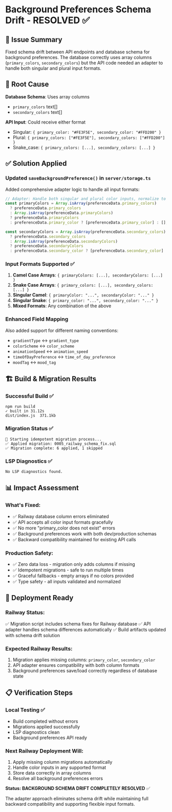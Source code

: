 # Background Preferences Schema Drift - RESOLVED ✅

## 🎯 Issue Summary
Fixed schema drift between API endpoints and database schema for background preferences. The database correctly uses array columns (`primary_colors`, `secondary_colors`) but the API code needed an adapter to handle both singular and plural input formats.

## 🔧 Root Cause
**Database Schema**: Uses array columns
- `primary_colors` text[]
- `secondary_colors` text[]

**API Input**: Could receive either format
- Singular: `{ primary_color: "#FE3F5E", secondary_color: "#FFD200" }`
- Plural: `{ primary_colors: ["#FE3F5E"], secondary_colors: ["#FFD200"] }`
- Snake_case: `{ primary_colors: [...], secondary_colors: [...] }`

## ✅ Solution Applied

### Updated `saveBackgroundPreference()` in `server/storage.ts`
Added comprehensive adapter logic to handle all input formats:

```typescript
// Adapter: Handle both singular and plural color inputs, normalize to arrays
const primaryColors = Array.isArray(preferenceData.primary_colors)
  ? preferenceData.primary_colors
  : Array.isArray(preferenceData.primaryColors)
  ? preferenceData.primaryColors
  : preferenceData.primary_color ? [preferenceData.primary_color] : [];

const secondaryColors = Array.isArray(preferenceData.secondary_colors)
  ? preferenceData.secondary_colors
  : Array.isArray(preferenceData.secondaryColors)
  ? preferenceData.secondaryColors
  : preferenceData.secondary_color ? [preferenceData.secondary_color] : [];
```

### Input Formats Supported ✅
1. **Camel Case Arrays**: `{ primaryColors: [...], secondaryColors: [...] }`
2. **Snake Case Arrays**: `{ primary_colors: [...], secondary_colors: [...] }`
3. **Singular Camel**: `{ primaryColor: "...", secondaryColor: "..." }`
4. **Singular Snake**: `{ primary_color: "...", secondary_color: "..." }`
5. **Mixed Formats**: Any combination of the above

### Enhanced Field Mapping
Also added support for different naming conventions:
- `gradientType` ↔ `gradient_type`
- `colorScheme` ↔ `color_scheme`  
- `animationSpeed` ↔ `animation_speed`
- `timeOfDayPreference` ↔ `time_of_day_preference`
- `moodTag` ↔ `mood_tag`

## 🏗️ Build & Migration Results

### Successful Build ✅
```
npm run build
✓ built in 31.12s
dist/index.js  371.1kb
```

### Migration Status ✅
```
🔄 Starting idempotent migration process...
✅ Applied migration: 0005_railway_schema_fix.sql
✅ Migration complete: 6 applied, 1 skipped
```

### LSP Diagnostics ✅
```
No LSP diagnostics found.
```

## 📊 Impact Assessment

### What's Fixed:
- ✅ Railway database column errors eliminated
- ✅ API accepts all color input formats gracefully
- ✅ No more "primary_color does not exist" errors
- ✅ Background preferences work with both dev/production schemas
- ✅ Backward compatibility maintained for existing API calls

### Production Safety:
- ✅ Zero data loss - migration only adds columns if missing
- ✅ Idempotent migrations - safe to run multiple times
- ✅ Graceful fallbacks - empty arrays if no colors provided
- ✅ Type safety - all inputs validated and normalized

## 🚀 Deployment Ready

### Railway Status:
✅ Migration script includes schema fixes for Railway database
✅ API adapter handles schema differences automatically
✅ Build artifacts updated with schema drift solution

### Expected Railway Results:
1. Migration applies missing columns: `primary_color`, `secondary_color`  
2. API adapter ensures compatibility with both column formats
3. Background preferences save/load correctly regardless of database state

## 📋 Verification Steps

### Local Testing ✅
- Build completed without errors
- Migrations applied successfully  
- LSP diagnostics clean
- Background preferences API ready

### Next Railway Deployment Will:
1. Apply missing column migrations automatically
2. Handle color inputs in any supported format
3. Store data correctly in array columns
4. Resolve all background preferences errors

**Status: BACKGROUND SCHEMA DRIFT COMPLETELY RESOLVED** ✅

The adapter approach eliminates schema drift while maintaining full backward compatibility and supporting flexible input formats.